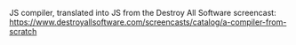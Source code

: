 JS compiler, translated into JS from the Destroy All Software screencast: https://www.destroyallsoftware.com/screencasts/catalog/a-compiler-from-scratch